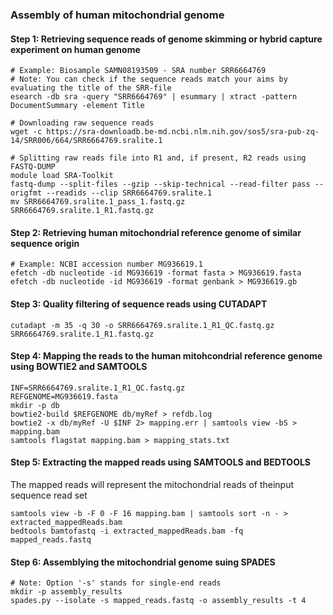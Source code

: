 ### Assembly of human mitochondrial genome

#### Step 1: Retrieving sequence reads of genome skimming or hybrid capture experiment on human genome
```
# Example: Biosample SAMN08193509 - SRA number SRR6664769
# Note: You can check if the sequence reads match your aims by evaluating the title of the SRR-file
esearch -db sra -query "SRR6664769" | esummary | xtract -pattern DocumentSummary -element Title

# Downloading raw sequence reads
wget -c https://sra-downloadb.be-md.ncbi.nlm.nih.gov/sos5/sra-pub-zq-14/SRR006/664/SRR6664769.sralite.1

# Splitting raw reads file into R1 and, if present, R2 reads using FASTQ-DUMP
module load SRA-Toolkit
fastq-dump --split-files --gzip --skip-technical --read-filter pass --origfmt --readids --clip SRR6664769.sralite.1
mv SRR6664769.sralite.1_pass_1.fastq.gz SRR6664769.sralite.1_R1.fastq.gz
```

#### Step 2: Retrieving human mitochondrial reference genome of similar sequence origin
```
# Example: NCBI accession number MG936619.1
efetch -db nucleotide -id MG936619 -format fasta > MG936619.fasta
efetch -db nucleotide -id MG936619 -format genbank > MG936619.gb
```

#### Step 3: Quality filtering of sequence reads using CUTADAPT
```
cutadapt -m 35 -q 30 -o SRR6664769.sralite.1_R1_QC.fastq.gz SRR6664769.sralite.1_R1.fastq.gz
```

#### Step 4: Mapping the reads to the human mitohcondrial reference genome using BOWTIE2 and SAMTOOLS
```
INF=SRR6664769.sralite.1_R1_QC.fastq.gz
REFGENOME=MG936619.fasta
mkdir -p db 
bowtie2-build $REFGENOME db/myRef > refdb.log 
bowtie2 -x db/myRef -U $INF 2> mapping.err | samtools view -bS > mapping.bam
samtools flagstat mapping.bam > mapping_stats.txt
```

#### Step 5: Extracting the mapped reads using SAMTOOLS and BEDTOOLS
The mapped reads will represent the mitochondrial reads of theinput sequence read set
```
samtools view -b -F 0 -F 16 mapping.bam | samtools sort -n - > extracted_mappedReads.bam  
bedtools bamtofastq -i extracted_mappedReads.bam -fq mapped_reads.fastq
```

#### Step 6: Assemblying the mitochondrial genome suing SPADES
```
# Note: Option '-s' stands for single-end reads
mkdir -p assembly_results
spades.py --isolate -s mapped_reads.fastq -o assembly_results -t 4
```
